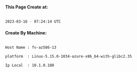 
   
#### This Page Create at:

```bash

2023-03-16 - 07:24:14 UTC

```

#### Create By Machine:

```bash

Host Name : fv-az586-13

platform  : Linux-5.15.0-1034-azure-x86_64-with-glibc2.35

Ip Local  : 10.1.0.180

```


